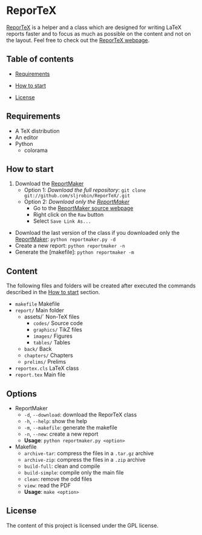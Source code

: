 # ReporTeX
[ReporTeX] is a helper and a class which are designed for writing LaTeX reports faster and to focus as much as possible on the content and not on the layout. Feel free to check out the [ReporTeX webpage].

## Table of contents
* [Requirements]
* [How to start]

* [License]

## Requirements
* A TeX distribution
* An editor
* Python
    * colorama

## How to start
1. Download the [ReportMaker]
    * Option 1: _Download the full repository_: `git clone git://github.com/sljrobin/ReporTeX/.git`
    * Option 2: _Download only the [ReportMaker]_
        * Go to the [ReportMaker source webpage]
        * Right click on the `Raw` button
        * Select `Save Link As...`
* Download the last version of the class if you downloaded only the [ReportMaker]: `python reportmaker.py -d`
* Create a new report: `python reportmaker -n`
* Generate the [makefile]: `python reportmaker -m`

## Content
The following files and folders will be created after executed the commands described in the [How to start] section.
* `makefile` Makefile
* `report/` Main folder
    * assets/` Non-TeX files
        * `codes/` Source code
        * `graphics/` TikZ files
        * `images/` Figures
        * `tables/` Tables
    * `back/` Back
    * `chapters/` Chapters
    * `prelims/` Prelims
* `reportex.cls` LaTeX class
* `report.tex` Main file

## Options
* ReportMaker
    * `-d`, `--download`: download the ReporTeX class
    * `-h`, `--help`: show the help
    * `-m`, `--makefile`: generate the makefile
    * `-n`, `--new`: create a new report
    * __Usage__: `python reportmaker.py <option>`
* Makefile
    * `archive-tar`: compress the files in a `.tar.gz` archive
    * `archive-zip`: compress the files in a `.zip` archive
    * `build-full`: clean and compile
    * `build-simple`: compile only the main file
    * `clean`: remove the odd files
    * `view`: read the PDF
    * __Usage__: `make <option>`

## License
The content of this project is licensed under the GPL license.

[ReportMaker]: /reportmaker.py "ReportMaker"
[ReportMaker source webpage]: https://github.com/sljrobin/ReporTeX/blob/master/reportmaker.py "ReportMaker source webpage"


[Content]: /README.md#content "Content"
[Requirements]: /README.md#requirements "Requirements"
[How to start]: /README.md#how-to-start "How to start"
[Options]: /README.md#options "Options"
[License]: /README.md#license "License"

[`reportex.cls`]: /reportex.cls "reportex.cls"

[ReporTeX]: https://github.com/sljrobin/ReporTeX "ReporTeX"
[ReporTeX webpage]: http://work.sljrobin.com/reportex "ReporTeX webpage"
